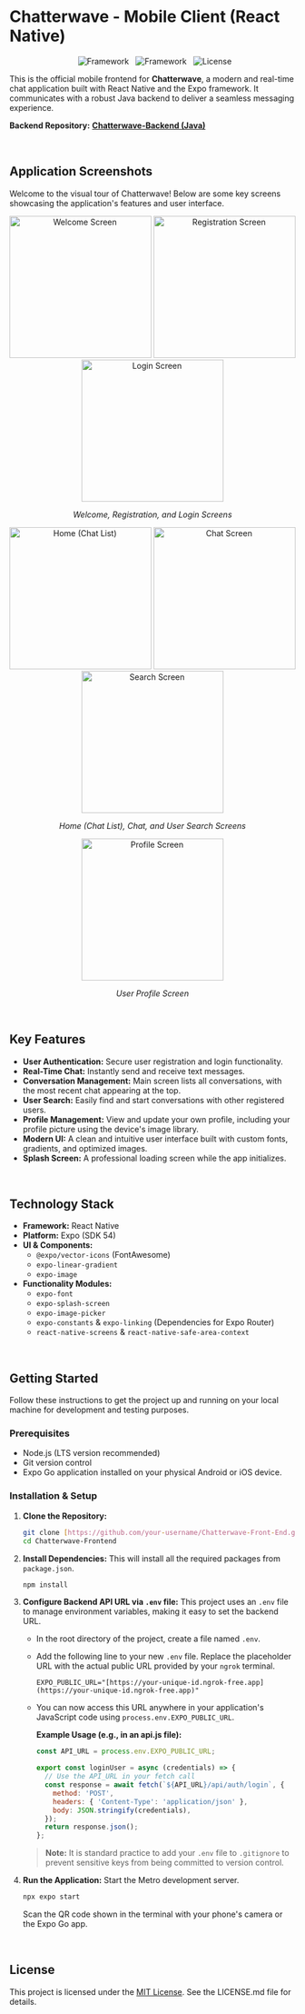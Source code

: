 # Chatterwave - Mobile Client (React Native)

<p align="center">
  <img alt="Framework" src="https://img.shields.io/badge/Framework-React%20Native-4630EB.svg?logo=react"/>
  <img alt="Framework" src="https://img.shields.io/badge/Setup-Expo-4630EB.svg?logo=expo"/>
  <img alt="License" src="https://img.shields.io/badge/license-MIT-blue.svg"/>
</p>

This is the official mobile frontend for **Chatterwave**, a modern and real-time chat application built with React Native and the Expo framework. It communicates with a robust Java backend to deliver a seamless messaging experience.

**Backend Repository:** [**Chatterwave-Backend (Java)**](https://github.com/manujayagunathilaka/ChatterWave-Back-End)

<br/>

## Application Screenshots

Welcome to the visual tour of Chatterwave! Below are some key screens showcasing the application's features and user interface.

<p align="center">
  <img src="./assets/screenshots/01-welcome.png" alt="Welcome Screen" width="250"/>
  <img src="./assets/screenshots/02-registration.png" alt="Registration Screen" width="250"/>
  <img src="./assets/screenshots/03-login.png" alt="Login Screen" width="250"/>
</p>
<p align="center">
  <em>Welcome, Registration, and Login Screens</em>
</p>

<p align="center">
  <img src="./assets/screenshots/04-home.png" alt="Home (Chat List)" width="250"/>
  <img src="./assets/screenshots/05-chat.png" alt="Chat Screen" width="250"/>
  <img src="./assets/screenshots/06-search.png" alt="Search Screen" width="250"/>
</p>
<p align="center">
  <em>Home (Chat List), Chat, and User Search Screens</em>
</p>

<p align="center">
  <img src="./assets/screenshots/07-profile.png" alt="Profile Screen" width="250"/>
</p>
<p align="center">
  <em>User Profile Screen</em>
</p>

<br/>

## Key Features

* **User Authentication:** Secure user registration and login functionality.
* **Real-Time Chat:** Instantly send and receive text messages.
* **Conversation Management:** Main screen lists all conversations, with the most recent chat appearing at the top.
* **User Search:** Easily find and start conversations with other registered users.
* **Profile Management:** View and update your own profile, including your profile picture using the device's image library.
* **Modern UI:** A clean and intuitive user interface built with custom fonts, gradients, and optimized images.
* **Splash Screen:** A professional loading screen while the app initializes.

<br/>

## Technology Stack

* **Framework:** React Native
* **Platform:** Expo (SDK 54)
* **UI & Components:**
    * `@expo/vector-icons` (FontAwesome)
    * `expo-linear-gradient`
    * `expo-image`
* **Functionality Modules:**
    * `expo-font`
    * `expo-splash-screen`
    * `expo-image-picker`
    * `expo-constants` & `expo-linking` (Dependencies for Expo Router)
    * `react-native-screens` & `react-native-safe-area-context`

<br/>

## Getting Started

Follow these instructions to get the project up and running on your local machine for development and testing purposes.

### Prerequisites

* Node.js (LTS version recommended)
* Git version control
* Expo Go application installed on your physical Android or iOS device.

### Installation & Setup

1.  **Clone the Repository:**
    ```bash
    git clone [https://github.com/your-username/Chatterwave-Front-End.git](https://github.com/your-username/Chatterwave-Front-End.git)
    cd Chatterwave-Frontend
    ```

2.  **Install Dependencies:**
    This will install all the required packages from `package.json`.
    ```bash
    npm install
    ```

3.  **Configure Backend API URL via `.env` file:**
    This project uses an `.env` file to manage environment variables, making it easy to set the backend URL.

    * In the root directory of the project, create a file named `.env`.
    * Add the following line to your new `.env` file. Replace the placeholder URL with the actual public URL provided by your `ngrok` terminal.

        ```env
        EXPO_PUBLIC_URL="[https://your-unique-id.ngrok-free.app](https://your-unique-id.ngrok-free.app)"
        ```

    * You can now access this URL anywhere in your application's JavaScript code using `process.env.EXPO_PUBLIC_URL`.

        **Example Usage (e.g., in an api.js file):**
        ```javascript
        const API_URL = process.env.EXPO_PUBLIC_URL;

        export const loginUser = async (credentials) => {
          // Use the API_URL in your fetch call
          const response = await fetch(`${API_URL}/api/auth/login`, {
            method: 'POST',
            headers: { 'Content-Type': 'application/json' },
            body: JSON.stringify(credentials),
          });
          return response.json();
        };
        ```
    > **Note:** It is standard practice to add your `.env` file to `.gitignore` to prevent sensitive keys from being committed to version control.

4.  **Run the Application:**
    Start the Metro development server.
    ```bash
    npx expo start
    ```
    Scan the QR code shown in the terminal with your phone's camera or the Expo Go app.

<br/>

## License

This project is licensed under the [MIT License](./LICENSE.md). See the LICENSE.md file for details.
